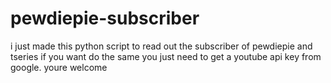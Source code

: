 # pewdiepie-subscriber
i just made this python script to read out the subscriber of pewdiepie and tseries
if you want do the same you just need to get a youtube api key from google.
youre welcome
